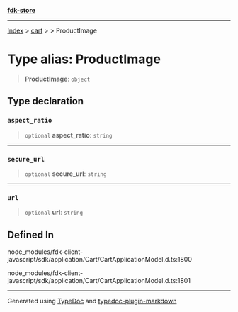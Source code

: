 [**fdk-store**](../../../README.md)
***

[Index](../../../API.md) > [cart](../../README.md) > [<internal>](../README.md) > ProductImage

# Type alias: ProductImage

> **ProductImage**: `object`

## Type declaration

### `aspect_ratio`

> `optional` **aspect\_ratio**: `string`

***

### `secure_url`

> `optional` **secure\_url**: `string`

***

### `url`

> `optional` **url**: `string`

## Defined In

node\_modules/fdk-client-javascript/sdk/application/Cart/CartApplicationModel.d.ts:1800

node\_modules/fdk-client-javascript/sdk/application/Cart/CartApplicationModel.d.ts:1801

***
Generated using [TypeDoc](https://typedoc.org/) and [typedoc-plugin-markdown](https://www.npmjs.com/package/typedoc-plugin-markdown)
